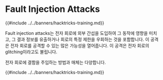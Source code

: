 # Fault Injection Attacks

{{#include ../../banners/hacktricks-training.md}}

Fault injection attacks는 전자 회로에 외부 간섭을 도입하여 그 동작에 영향을 미치고, 그 결과 정보를 유출하거나 회로의 특정 제한을 우회하는 것을 포함합니다. 이 공격은 전자 회로를 공격할 수 있는 많은 가능성을 열어줍니다. 이 공격은 전자 회로의 glitching이라고도 불립니다.

전자 회로에 결함을 주입하는 방법과 매체는 다양합니다.

{{#include ../../banners/hacktricks-training.md}}
